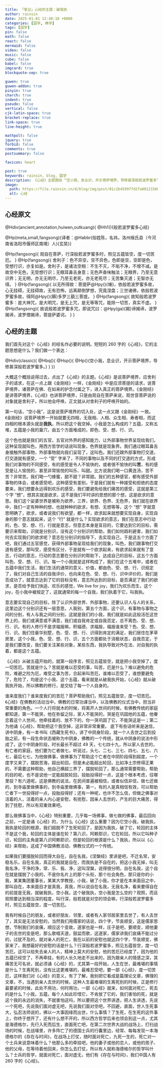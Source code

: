 ```yaml
---
title: 「笔记」心经的主题：破我执
author: rainsin
date: 2025-01-01 12:40:10 +0800
categories: [国学, 佛学]
tags: [国学]
pin: false
math: false
react: false
mermaid: false
video: false
music: false
cube: false
babel: false
imgcard: true
blockquote-sep: true

guwen: true
guwen-addon: true
pinyin: true
charch: true
indent: true
pseudo: false
vertical: false
cjk-latin-space: true
bracket-replace: true
link-space: true
line-height: true

mathpolt: false
jquery: true
forbid: false
comments: true
postsummary: false

favicon: heart

post: true
keywords: rainsin, blog, 国学
description: 《心经》主题围绕 “空小我，息业识，开示菩萨境界，导修甚深般若波罗蜜多” 展开，借由观自在菩萨讲菩萨境界。小我由五蕴构成，五蕴涵盖感知、感受、欲求、意志、分别等方面，人们因执着五蕴形成我执。《心经》从破五蕴、我执切入，意在度苦厄，在佛教诸多活动、仪式中作用重大，能助人超脱轮回、抚慰心灵，于面对生死之事时可给人精神安慰。
image:
  path: https://file.rainsin.cn/d/blog/img/post/01c2b45997fd2fa801215603b19339.webp
  alt: 心经
---
```


<style>
.heti--outkuang{
    border: 1px solid;
    padding: 1em;
}
</style>

## 心经原文

<div class="heti-box">
@Hdiv(ancient,annotation,huiwen,outkuang){
@Hh1(){般若波罗蜜多心经}

@Hp(meta,small,fangsong){译者：@Habbr(俗姓陈，名祎，洛州缑氏县（今河南省洛阳市偃师区南境）人){玄奘}}

@Hp(fangsong){
观自在菩萨，行深般若波罗蜜多时，照见五蕴皆空，度一切苦厄。
}
@Hp(fangsong){
舍利子：色不异空，空不异色，色即是空，空即是色，受想行识，亦复如是。舍利子，是诸法空相：不生不灭，不垢不净，不增不减。是故空中无色，无受想行识；无眼耳鼻舌身意；无色声香味触法；无眼界，乃至无意识界；无无明，亦无无明尽，乃至无老死，亦无老死尽；无苦集灭道；无智亦无得。
}
@Hp(fangsong){
以无所得故：菩提萨@Hpy(){埵}，依般若波罗蜜多故，心无挂碍，无挂碍故，无有恐怖，远离颠倒梦想，究竟涅盘；三世诸佛，依般若波罗蜜多故，得阿@Hpy(){耨}多罗三藐三菩提。
}
@Hp(fangsong){
故知般若波罗蜜多：是大神咒，是大明咒，是无上咒，是无等等咒，能除一切苦，真实不虚。
}
@Hp(fangsong){
故说般若波罗蜜多咒，即说咒曰：@Hpy(ga){揭}谛揭谛，波罗揭谛，波罗僧揭谛，菩提萨婆诃。
}
}
</div>

## 心经的主题

我们首先对这个《心经》的经名作必要的说明。短短的 260 字的《心经》，它的主题思想是什么？我们做一个表达：

<div class="heti-box">
@Hdiv(classic){
@Hbq(){
@Hsp(){
@Hp(){空小我，息业识，开示菩萨境界，导修甚深般若波罗蜜多。}
}
}}
</div>

大概这个概括说得过去，点出了《心经》的主题。《心经》是说菩萨境界，应舍利子的请求，在这一点上跟《金刚经》一样，《金刚经》中是应须菩提的请求，说菩萨境界，诸菩萨在佛、在如来的护念付属之下，进入真正的菩萨境界。《金刚经》是讲菩萨境界，《心经》也讲菩萨境界，只是由观自在菩萨来说，观世音菩萨说的对象就是舍利子，所以他会呼唤，正文就从对舍利子的呼唤开始的。

第一句话，“空小我”，这是说菩萨境界的切入处，这一点又跟《金刚经》一致。《金刚经》说菩萨境界一开始就要无四相，无我相、人相、众生相、寿者相，而这四相的根本源头就是**我执**，所以把这个我空掉。小我是怎么构成的？五蕴，又称五堆，五蕴是小我的巢穴，由五个方面堆成的，即色、受、想、行、识。

这个色也就是我们的五官，五官对外界的感知能力，让外部事物世界呈现给我们，这种呈现就叫色，用西方哲学的话说叫现象，色界就是现象界。我们通过眼耳鼻舌身接触外部事物，外部事物就向我们呈现了，这叫色。我们还跟外部事物打交道，打交道就有感受，一个 “受” 字来了，不同的事物以及不同的打交道的方式，形成我们对事物的不同感受，有的感受是令人不愉快的，或者很不愉快的叫**苦**，有的感受是让人愉悦的，甚至非常愉悦的叫乐、叫甜。比方说我们喝一口黄连汤，苦不苦？非常苦。我们喝一勺蜂蜜，甜不甜？非常甜。我们的五种感官，都有感受外部事物的体会，或者感受吧，这种感受有差别，于是我们就有一种接受和拒绝的态度要来，我们想要永远得到欢乐的感受，我们要避免给我们痛苦的感受，这就是第三个字 “想”，想其实就是欲求，这不是我们平时讲的思想的那个想，这是欲求的意思。我们这个娑婆世界是被称为欲界，三界，欲界、色界、无色界，我们就在欲界中，我们一定有种种的想，也就种种的欲求，有想、无想等等，这个 “想” 字就意思明确了，欲求，或者说我们有欲望，都一样，欲求起来就想要实现自身，实现自身的那个意志就起来，这个 “行” 就是什么？实现欲求的意志，我们在意志中行动的，色、受、想、行，行就是意志，但意志本身是盲目的，它要达到它的目标，需要识来帮助，识就是分别识，没有这个分别识的帮助，我们如何趋利避害，我们如何去实现我们的欲求呢？意志在分别识的指导下，去实现自己，于是这五个方面了吧，我们通过五官感觉，获得外部事物呈现给我们的现象，叫色，我们跟事物打交道有感受，那叫受，感受有区分，于是就有一个欲求起来，有欲求起来就有了意志，行动的意志，行动的意志要在分别识的帮助下，达成自己的目标，这五个方面叫色、受、想、行、识。每一个小我就是这样构成了，我们在这个五堆中，或者在五蕴中我们生活，我们生活的通常的意义、价值，都由色、受、想、行、识规定了，我们对自己生活的自我评价，也向来在色、受、想、行、识中评价的，我们是否成功了，就意志达到了它的目标没有，意志所达到的目标，是否满足了我们的欲求，是否给予我们快适、欢乐的感觉，We live for joy，我们为欢乐而生，这个 joy，在小我中被规定了，这就通常的每一个自我，我们执着于它，叫我执。

意志要实现自己的目标，除了认识外部世界、外部事物，还要认识人与人的关系，这里边这个分别识还有一层意思，人我别，第五个方面，这个识，有事物与事物之间的分别，有人与我之间的分别，这就是我们的小我，我们就是如此这般活在这世界上的，我们或满意或不满意，我们或自我肯定或自我否定，总不离色、受、想、行、识。有的人修行不是求福报嘛，积福德、求福报，福报谁来受？色、受、想、行、识。我们住豪华别墅，色、受、想、行、识得到肯定的满足，我们居住在茅草房里，这个小我，色、受、想、行、识，五个方面都处于消极状态，自我否定，于是我们要改变，我们要关注某些对象，某些东西，我执导致对外在法、对自我的执着，都是这个五蕴。

《心经》从破五蕴开始的，就第一段序言，照见五蕴皆空，就是把小我空掉了，度一切苦厄。苦就是什么？苦就是难以忍受的事，叫苦，厄是什么？难以避免的危险，难避之险为厄，难受之事为苦，合起来叫苦厄，谁难以忍受了，谁想要避免了，危险了，均是这个小我、这个五蕴，看来就是从破我执开始，《心经》就从破我执开始，所以佛教的修行，是交给了每一个人自身的。

谁来度我们？谁来度我们的苦厄？菩萨帮助我们，照见五蕴皆空，度一切苦厄。《心经》在佛教的活动当中，佛教的日常功课当中，以及佛教的仪式当中，担当非常重要的角色。一个人行将就木的时候，将离开人世间的时候，有佛教传统的家庭都知道，第一不能哭，他在弥留之际，家人不能哭的，哭是在巩固他的五蕴，他眷恋着这个人世间，他牵挂着的、放不下的，你一哭巩固了它，不能哭这是一；第二为他诵《心经》，帮助把这个我空掉，这非常非常重要。
底下有些话听来是迷信，讲中阴身，有一本书叫《西藏生死书》，讲了中阴身阶段，就一个人去世之后到投胎之前，有一段生命状态被称为中阴身，佛教的一个传统，就从中阴身的说法中形成了。这个中阴身阶段，时长最长不超过 49 天，七七四十九，所以家人去世的，有亡者的家庭，他们要为亡者做七，听说过，头七、二七、三七、四七、五七、六七，最后七七，为他做佛事，做佛事为了帮助这个亡者在中阴阶段得到超度，一个度字又来了，摆脱苦海，超出轮回，但是未必能超出轮回，比如净土宗修得正果的，不需要这种帮助，他自己横超三界了，摆脱轮回了，那么通常需要帮助，帮助的目的呢，也不是说他一定能超脱轮回，投胎投得好一点，这是个根本考虑，往哪里投？有六道呢，这是佛教的说法，在民间普遍被相信，或者似信非信，做七还做的，到寺庙里做佛事的，到寺庙里做佛事，第一，有的人是真相信有效，可以帮助亡者下一世投得好一点，投胎投得好；还有一种呢，也许不怎么信，但做之佛事对活着的人，活着的亲人内心是安慰，有抚慰，因亲人去世的，产生的巨大痛苦，得到了抚慰，所以有双重效果吧。

那么做佛事当中，《心经》特别重要，几乎每一场佛事，做七做的佛事，最后回向之前，一定是诵《心经》的，为什么《心经》这么重要？因为它空小我，破我执，我执是轮回的根源，我们超脱不了生死轮回了，是因为我执，破了它，轮回的主体不是这个我，轮回的主体是谁在轮？第八识，阿赖耶识，它在轮回，所以它叫种子识，轮回的主角是第八识阿赖耶识，但是轮回的根源是什么？我执，所以以《心经》来帮助，这成了中国佛教活动、佛教仪式的一个传统。

如果我们要摆脱轮回而得大自在，自在名我，《涅槃经》里讲是吧，不迁名常，安稳名乐，自在名我，真正的我就是自在，而我执是不自在的，把这小我无掉，叫无我名净，干净的净，常、乐、我、净，这叫涅槃，说得很分明，自在名我，这个自在就是摆脱了小我的，不是你名片上的那个头衔，那个社会角色，那只是你的小我，某某集团董事长，某某大学教授，小我，破了小我，你才是在本来面目之中，那叫自在，本来面目才是真我，真我，所以说自在名我，无我名净，看来要得自在的前提是无我，就破我执，空小我，这个破我执，空小我是怎么空的？观照，而且观照要达到相当深的程度，叫行深，般若就是对空的领会嘛，行深般若波罗蜜多时，照见五蕴皆空，度一切苦厄。

我有时候自己的朋友，或者好朋友、邻里，或者有人家邻居家里去世了，有人去世了，其实是无法安慰的，当然我们用儒家的话说，四个字，节哀顺变，这是儒家思想，节制我们的哀痛，顺应这个变故，道家也是一样，庄子是吧，要顺变，顺他妻子的去世的变是吧，那么歌唱天道，鼓盆而歌，这道家，儒家讲我们哀痛不能过分的，过犹不及的，就对亲人的死亡，我在以前的安慰也就这四个字，节哀顺变，佛家来了，我想最好的安慰的话是什么？行深般若波罗蜜多，照见五蕴皆空，度一切苦厄，这可以给失去亲人的人，精神上莫大的安慰，他的苦厄已经度了，因为他的五蕴已经空了，不再牵挂，有的人长久地走不出来的，因为跟亲人的情感之深，其痛苦无可名状，就必须诵《心经》的，尤其第一段开始，人生在世，最难堪的事情是什么？生离死别，没有比这更难堪的，最难忍受吧，要一部《心经》，度一切苦厄，这样我们对《心经》的意义，有了了解，我别把它看成是篇理论文章，佛理的文章，不，当遇到亲人去世的时候，这种人生最难堪的生离死别的时候，正是修行最要紧的时候，此处不用功，何时用功，一部《心经》就来，如何面对死亡，死去的是什么？小我，五蕴，每个人如此珍惜它，不肯放了它的，我们害怕的死，就是这个我的永远的消失，不就害怕这吗，所以要把这个世界讲透，把人生讲透，先说一个死吧，先说我们面对虚无吧，先说我们面对空吧，不回避，直面，世人生死事大，弘忍法师说的，佛以一大事因缘而出世，什么事情？了生死，在生死的这件事上，你终于想开了，还有什么想不开的，所以西方哲学后来也领会到这一点，尤其是海德格尔，先行入死而后生，直面死亡吧，在第二次世界大战的战场上，打扫战场的时候，在战壕里，许多阵亡了的德国士兵的行囊里边，经常、每每发现一本海德格尔的《存在与时间》，在战场上打仗，随时面对死亡，九死一生的，死亡对一个士兵来说意味着什么？他那么多的牵挂吧，他的妻子或他的恋人，或他的孩子、他的父母，在等待着他回来，你怎么去打仗，所以有人就称海德格尔的哲学叫什么？士兵的哲学，就面对死亡，面对虚无，他们有《存在与时间》，我们中国人有 260 字的《心经》。
